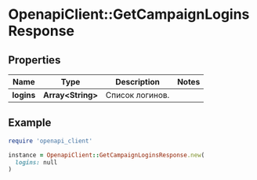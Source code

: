 # OpenapiClient::GetCampaignLoginsResponse

## Properties

| Name | Type | Description | Notes |
| ---- | ---- | ----------- | ----- |
| **logins** | **Array&lt;String&gt;** | Список логинов. |  |

## Example

```ruby
require 'openapi_client'

instance = OpenapiClient::GetCampaignLoginsResponse.new(
  logins: null
)
```

